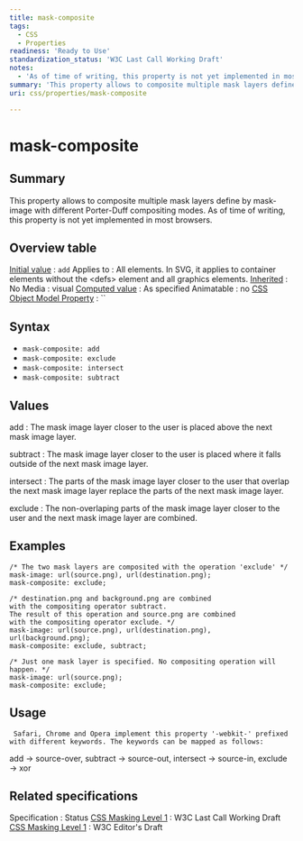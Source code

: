 ```yaml
---
title: mask-composite
tags:
  - CSS
  - Properties
readiness: 'Ready to Use'
standardization_status: 'W3C Last Call Working Draft'
notes:
  - 'As of time of writing, this property is not yet implemented in most browsers.'
summary: 'This property allows to composite multiple mask layers define by mask-image with different Porter-Duff compositing modes. As of time of writing, this property is not yet implemented in most browsers.'
uri: css/properties/mask-composite

---
```

# mask-composite

## Summary

This property allows to composite multiple mask layers define by mask-image with different Porter-Duff compositing modes. As of time of writing, this property is not yet implemented in most browsers.

## Overview table

[Initial value](/css/concepts/initial_value)
:   `add`
Applies to
:   All elements. In SVG, it applies to container elements without the \<defs\> element and all graphics elements.
[Inherited](/css/concepts/inherited)
:   No
Media
:   visual
[Computed value](/css/concepts/computed_value)
:   As specified
Animatable
:   no
[CSS Object Model Property](/css/concepts/cssom)
:   ``

## Syntax

-   `mask-composite: add`
-   `mask-composite: exclude`
-   `mask-composite: intersect`
-   `mask-composite: subtract`

## Values

add
:   The mask image layer closer to the user is placed above the next mask image layer.

subtract
:   The mask image layer closer to the user is placed where it falls outside of the next mask image layer.

intersect
:   The parts of the mask image layer closer to the user that overlap the next mask image layer replace the parts of the next mask image layer.

exclude
:   The non-overlaping parts of the mask image layer closer to the user and the next mask image layer are combined.

## Examples

``` {.css}
/* The two mask layers are composited with the operation 'exclude' */
mask-image: url(source.png), url(destination.png);
mask-composite: exclude;
```

``` {.css}
/* destination.png and background.png are combined
with the compositing operator subtract.
The result of this operation and source.png are combined
with the compositing operator exclude. */
mask-image: url(source.png), url(destination.png), url(background.png);
mask-composite: exclude, subtract;
```

``` {.css}
/* Just one mask layer is specified. No compositing operation will happen. */
mask-image: url(source.png);
mask-composite: exclude;
```

## Usage

     Safari, Chrome and Opera implement this property '-webkit-' prefixed with different keywords. The keywords can be mapped as follows:

add → source-over, subtract → source-out, intersect → source-in, exclude → xor

## Related specifications

Specification
:   Status
[CSS Masking Level 1](http://www.w3.org/TR/css-masking-1/)
:   W3C Last Call Working Draft
[CSS Masking Level 1](http://dev.w3.org/fxtf/css-masking-1/)
:   W3C Editor's Draft

